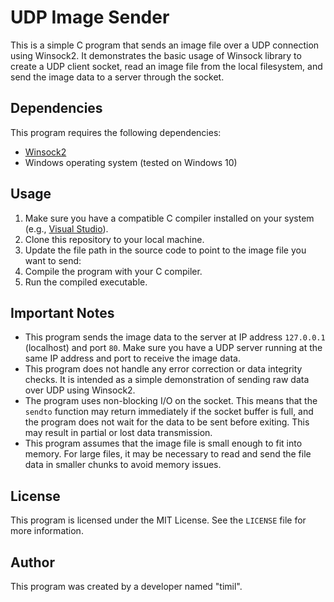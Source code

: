 # UDP Image Sender

This is a simple C program that sends an image file over a UDP connection using Winsock2. It demonstrates the basic usage of Winsock library to create a UDP client socket, read an image file from the local filesystem, and send the image data to a server through the socket.

## Dependencies

This program requires the following dependencies:

- [Winsock2](https://docs.microsoft.com/en-us/windows/win32/winsock/windows-sockets-start-page-2)
- Windows operating system (tested on Windows 10)

## Usage

1. Make sure you have a compatible C compiler installed on your system (e.g., [Visual Studio](https://visualstudio.microsoft.com/downloads/)).
2. Clone this repository to your local machine.
3. Update the file path in the source code to point to the image file you want to send:
4. Compile the program with your C compiler.
5. Run the compiled executable.

## Important Notes

- This program sends the image data to the server at IP address `127.0.0.1` (localhost) and port `80`. Make sure you have a UDP server running at the same IP address and port to receive the image data.
- This program does not handle any error correction or data integrity checks. It is intended as a simple demonstration of sending raw data over UDP using Winsock2.
- The program uses non-blocking I/O on the socket. This means that the `sendto` function may return immediately if the socket buffer is full, and the program does not wait for the data to be sent before exiting. This may result in partial or lost data transmission.
- This program assumes that the image file is small enough to fit into memory. For large files, it may be necessary to read and send the file data in smaller chunks to avoid memory issues.

## License

This program is licensed under the MIT License. See the `LICENSE` file for more information.

## Author

This program was created by a developer named "timil".
